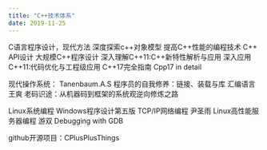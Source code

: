 ```yaml
---
title: "C++技术体系"
date: 2019-11-25
---
```

C语言程序设计，现代方法
深度探索c++对象模型
提高C++性能的编程技术
C++ API设计
大规模C++程序设计
深入理解C++11:C++新特性解析与应用
深入应用C++11:代码优化与工程级应用
C++17完全指南
Cpp17 in detail

现代操作系统： Tanenbaum.A.S
程序员的自我修养：链接、装载与库
汇编语言 王爽
老码识途：从机器码到框架的系统观逆向修炼之路

Linux系统编程
Windows程序设计第五版
TCP/IP网络编程 尹圣雨
Linux高性能服务器编程 游双
Debugging with GDB



github开源项目：CPlusPlusThings
